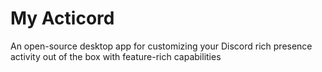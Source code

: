 # My Acticord

An open-source desktop app for customizing your Discord rich presence activity out of the box with feature-rich capabilities